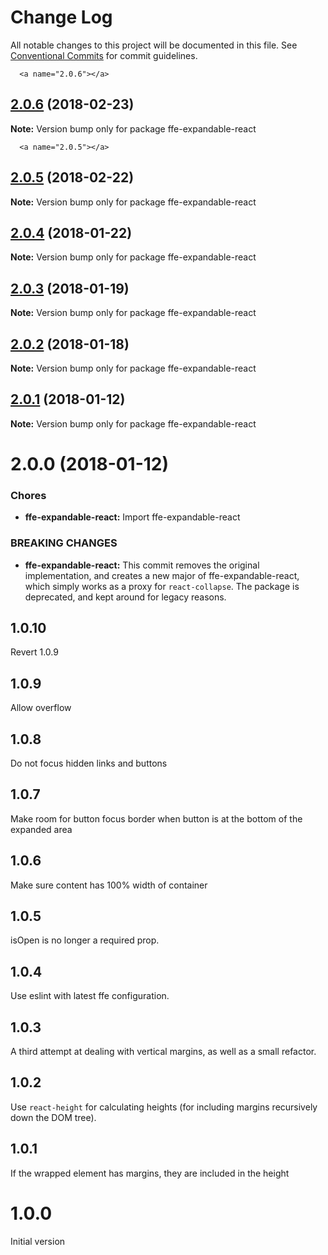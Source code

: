 # Change Log

All notable changes to this project will be documented in this file.
See [Conventional Commits](https://conventionalcommits.org) for commit guidelines.

      <a name="2.0.6"></a>
## [2.0.6](https://github.com/SpareBank1/designsystem/compare/ffe-expandable-react@2.0.5...ffe-expandable-react@2.0.6) (2018-02-23)




**Note:** Version bump only for package ffe-expandable-react

      <a name="2.0.5"></a>
## [2.0.5](https://github.com/SpareBank1/designsystem/compare/ffe-expandable-react@2.0.4...ffe-expandable-react@2.0.5) (2018-02-22)




**Note:** Version bump only for package ffe-expandable-react

<a name="2.0.4"></a>
## [2.0.4](https://github.com/SpareBank1/designsystem/compare/ffe-expandable-react@2.0.3...ffe-expandable-react@2.0.4) (2018-01-22)




**Note:** Version bump only for package ffe-expandable-react

<a name="2.0.3"></a>
## [2.0.3](https://github.com/SpareBank1/designsystem/compare/ffe-expandable-react@2.0.2...ffe-expandable-react@2.0.3) (2018-01-19)




**Note:** Version bump only for package ffe-expandable-react

<a name="2.0.2"></a>
## [2.0.2](https://github.com/SpareBank1/designsystem/compare/ffe-expandable-react@2.0.1...ffe-expandable-react@2.0.2) (2018-01-18)




**Note:** Version bump only for package ffe-expandable-react

<a name="2.0.1"></a>

## [2.0.1](https://github.com/SpareBank1/designsystem/compare/ffe-expandable-react@2.0.0...ffe-expandable-react@2.0.1) (2018-01-12)

**Note:** Version bump only for package ffe-expandable-react

<a name="2.0.0"></a>

# 2.0.0 (2018-01-12)

### Chores

* **ffe-expandable-react:** Import ffe-expandable-react

### BREAKING CHANGES

* **ffe-expandable-react:** This commit removes the original implementation,
and creates a new major of ffe-expandable-react, which simply
works as a proxy for `react-collapse`. The package is deprecated,
and kept around for legacy reasons.

## 1.0.10

Revert 1.0.9

## 1.0.9

Allow overflow

## 1.0.8

Do not focus hidden links and buttons

## 1.0.7

Make room for button focus border when button is at the bottom of the expanded area

## 1.0.6

Make sure content has 100% width of container

## 1.0.5

isOpen is no longer a required prop.

## 1.0.4

Use eslint with latest ffe configuration.

## 1.0.3

A third attempt at dealing with vertical margins, as well as a small refactor.

## 1.0.2

Use `react-height` for calculating heights (for including margins recursively down the DOM tree).

## 1.0.1

If the wrapped element has margins, they are included in the height

# 1.0.0

Initial version
